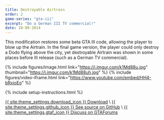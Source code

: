 ```yaml
---
title: Destroyable Airtrain
order: 2
game-series: "gta-iii"
excerpt: "Do a German III TV commercial!"
date: 18-09-2014
---
```

This modification restores some beta GTA III code, allowing the player to blow up the Airtrain.
In the final game version, the player could only destroy a Dodo flying above the city,
yet destroyable Airtrain was shown in some places before III release (such as a German TV commercial).

{% include figures/image.html link="https://i.imgur.com/k1Md88u.jpg" thumbnail="https://i.imgur.com/k1Md88uh.jpg" %}
{% include figures/video-iframe.html link="https://www.youtube.com/embed/HH4-bRxioEo" %}

{% include setup-instructions.html %}

<a href="https://www.gtagarage.com/mods/show.php?id=26526" class="button" role="button" target="_blank">{{ site.theme_settings.download_icon }} Download</a> \\
<a href="https://github.com/CookiePLMonster/Destroyable-Airtrain" class="button github" role="button" target="_blank">{{ site.theme_settings.github_icon }} See source on GitHub</a> \\
<a href="https://gtaforums.com/topic/738229-iiivcrel-destroyable-airtrain/" class="button forums" role="button">{{ site.theme_settings.gtaf_icon }} Discuss on GTAForums</a>